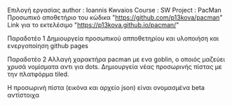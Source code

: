 
Επιλογή εργασίας
author : Ioannis Kwvaios
Course : SW
Project : PacMan
Προσωπικό αποθετήριο του κώδικα "https://github.com/p13kova/pacman"
Link για το εκτελέσιμο "https://p13kova.github.io/pacman/"

Παραδοτέο 1
Δημιουργεία προσωπικού απποθετηρίου και υλοποιήση και ενεργοποίηση github pages



Παραδοτέο 2
Αλλαγή χαρακτήρα pacman με ενα goblin, ο οποιός μαζεύει χρυσά νομίσματα αντι για dots.
Δημιουργεία νέας προσωρινής πίστας με την πλατφόρμα tiled.

Η προσωρινή πίστα (εικόνα και αρχείο json) είναι ονομασμένα beta αντίστοιχα

